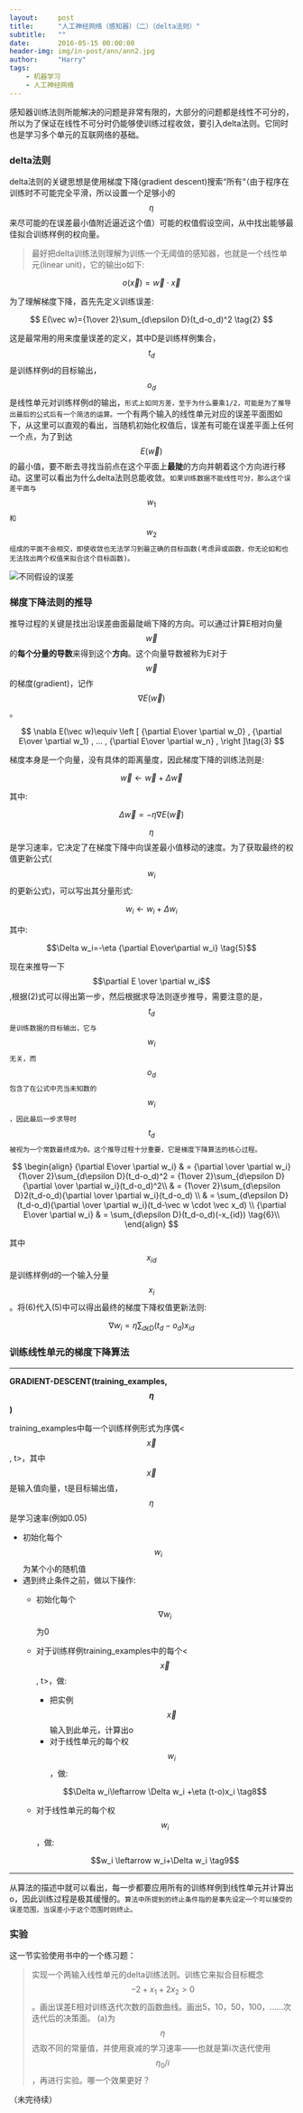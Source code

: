 ```yaml
---
layout:     post
title:      "人工神经网络（感知器）（二）（delta法则）"
subtitle:   ""
date:       2016-05-15 00:00:00
header-img: img/in-post/ann/ann2.jpg
author:     "Harry"
tags:
    - 机器学习
    - 人工神经网络
---
```


感知器训练法则所能解决的问题是非常有限的，大部分的问题都是线性不可分的，所以为了保证在线性不可分时仍能够使训练过程收敛，要引入delta法则。它同时也是学习多个单元的互联网络的基础。

### delta法则

delta法则的关键思想是使用梯度下降(gradient descent)搜索“所有“（由于程序在训练时不可能完全平滑，所以设置一个足够小的$$\eta$$来尽可能的在误差最小值附近逼近这个值）可能的权值假设空间，从中找出能够最佳拟合训练样例的权向量。

>最好把delta训练法则理解为训练一个无阈值的感知器，也就是一个线性单元(linear unit)，它的输出o如下:

$$ o(\vec x) = \vec w \cdot \vec x \tag{1}$$ 

为了理解梯度下降，首先先定义训练误差:

$$
	E(\vec w)={1\over 2}\sum_{d\epsilon D}(t_d-o_d)^2 \tag{2}
$$

这是最常用的用来度量误差的定义，其中D是训练样例集合，$$t_d$$是训练样例d的目标输出，$$o_d$$是线性单元对训练样例d的输出，`形式上如同方差，至于为什么要乘1/2，可能是为了推导出最后的公式后有一个简洁的运算。`一个有两个输入的线性单元对应的误差平面图如下，从这里可以直观的看出，当随机初始化权值后，误差有可能在误差平面上任何一个点，为了到达$$E(\vec w)$$的最小值，要不断去寻找当前点在这个平面上**最陡**的方向并朝着这个方向进行移动。这里可以看出为什么delta法则总能收敛。`如果训练数据不能线性可分，那么这个误差平面与`$$w_1$$`和`$$w_2$$`组成的平面不会相交，即使收敛也无法学习到最正确的目标函数(考虑异或函数，你无论如和也无法找出两个权值来拟合这个目标函数)。`

![不同假设的误差](/img/in-post/ann/perceptron/error.png)

### 梯度下降法则的推导

推导过程的关键是找出沿误差曲面最陡峭下降的方向。可以通过计算E相对向量$$\vec w$$的**每个分量的导数**来得到这个**方向**。这个向量导数被称为E对于$$\vec w$$的梯度(gradient)，记作$$\nabla E(\vec w)$$。
	
$$
	\nabla E(\vec w)\equiv \left [
		{\partial E\over \partial w_0} ,
		{\partial E\over \partial w_1} ,
		... ,
		{\partial E\over \partial w_n} ,
	\right ]\tag{3}
$$

梯度本身是一个向量，没有具体的距离量度，因此梯度下降的训练法则是:

$$\vec w\leftarrow \vec w+ \Delta \vec w$$

其中:

$$\Delta \vec w=- \eta \nabla E(\vec w) \tag {4}$$ 

$$\eta$$是学习速率，它决定了在梯度下降中向误差最小值移动的速度。为了获取最终的权值更新公式($$w_i$$的更新公式)，可以写出其分量形式:

$$w_i\leftarrow w_i +\Delta w_i$$

其中:

$$\Delta w_i=-\eta {\partial E\over\partial w_i} \tag{5}$$

现在来推导一下$$\partial E \over \partial w_i$$,根据(2)式可以得出第一步，然后根据求导法则逐步推导，需要注意的是，$$t_d$$`是训练数据的目标输出，它与`$$w_i$$`无关，而`$$o_d$$`包含了在公式中充当未知数的`$$w_i$$`，因此最后一步求导时`$$t_d$$`被视为一个常数最终成为0。这个推导过程十分重要，它是梯度下降算法的核心过程。`

$$
\begin{align}
{\partial E\over \partial w_i} & = {\partial \over \partial w_i}{1\over 2}\sum_{d\epsilon D}(t_d-o_d)^2 = {1\over 2}\sum_{d\epsilon D}{\partial \over \partial w_i}(t_d-o_d)^2\\
& = {1\over 2}\sum_{d\epsilon D}2(t_d-o_d){\partial \over \partial w_i}(t_d-o_d) \\
& = \sum_{d\epsilon D}(t_d-o_d){\partial \over \partial w_i}(t_d-\vec w \cdot \vec x_d) \\
{\partial E\over \partial w_i} & = \sum_{d\epsilon D}(t_d-o_d)(-x_{id}) \tag{6}\\
\end{align}
$$

其中$$x_{id}$$是训练样例d的一个输入分量$$x_i$$。将(6)代入(5)中可以得出最终的梯度下降权值更新法则:

$$\nabla w_i=\eta \sum_{d\epsilon D}(t_d-o_d)x_{id} \tag{7}$$

### 训练线性单元的梯度下降算法

---
**GRADIENT-DESCENT(training_examples, $$\eta$$)**

training_examples中每一个训练样例形式为序偶<$$\vec x$$, t>，其中$$\vec x$$是输入值向量，t是目标输出值，$$\eta$$是学习速率(例如0.05)

- 初始化每个$$w_i$$为某个小的随机值
- 遇到终止条件之前，做以下操作:
	- 初始化每个$$\nabla w_i$$为0
	- 对于训练样例training_examples中的每个<$$\vec x$$, t>，做:
		- 把实例$$\vec x$$输入到此单元，计算出o
		- 对于线性单元的每个权$$w_i$$，做:
		
		$$\Delta w_i\leftarrow \Delta w_i +\eta (t-o)x_i \tag8$$
	- 对于线性单元的每个权$$w_i$$，做:
		
		$$w_i \leftarrow w_i+\Delta w_i \tag9$$
		
---
从算法的描述中就可以看出，每一步都要应用所有的训练样例到线性单元并计算出o，因此训练过程是极其缓慢的。`算法中所提到的终止条件指的是事先设定一个可以接受的误差范围，当误差小于这个范围时则终止。`

### 实验

这一节实验使用书中的一个练习题：

>实现一个两输入线性单元的delta训练法则。训练它来拟合目标概念 $$-2+x_1+2x_2>0$$。画出误差E相对训练迭代次数的函数曲线。画出5，10，50，100，……次迭代后的决策面。
>(a)为 $$\eta$$ 选取不同的常量值，并使用衰减的学习速率——也就是第i次迭代使用 $$\eta_0 / i $$，再进行实验。哪一个效果更好？

（未完待续）